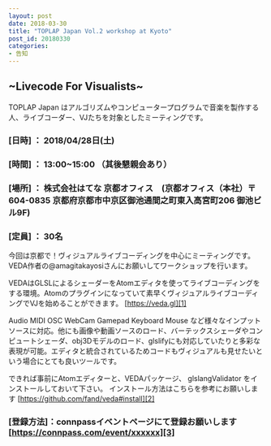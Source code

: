 ```yaml
---
layout: post
date: 2018-03-30
title: "TOPLAP Japan Vol.2 workshop at Kyoto"
post_id: 20180330
categories: 
- 告知
---
```


## ~Livecode For Visualists~

TOPLAP Japan はアルゴリズムやコンピュータープログラムで音楽を製作する人、ライブコーダー、VJたちを対象としたミーティングです。 

### [日時] ： 2018/04/28日(土)

### [時間] ： 13:00~15:00 （其後懇親会あり）

### [場所] ： 株式会社はてな 京都オフィス　(京都オフィス（本社）〒604-0835 京都府京都市中京区御池通間之町東入高宮町206 御池ビル9F)

### [定員] ： 30名

今回は京都で！ヴィジュアルライブコーディングを中心にミーティングです。VEDA作者の@amagitakayosiさんにお願いしてワークショップを行います。

VEDAはGLSLによるシェーダーをAtomエディタを使ってライブコーディングをする環境。Atomのプラグインになっていて素早くヴィジュアルライブコーディングでVJを始めることができます。
[https://veda.gl][1]

Audio MIDI OSC WebCam Gamepad Keyboard Mouse など様々なインプットソースに対応。他にも画像や動画ソースのロード、バーテックスシェーダやコンピュートシェーダ、obj3Dモデルのロード、glslifyにも対応していたりと多彩な表現が可能。エディタと統合されているためコードもヴィジュアルも見せたいという場合にとても良いツールです。

できれば事前にAtomエディターと、VEDAパッケージ、 glslangValidator をインストールしておいて下さい。
インストール方法はこちらを参考にお願いします [https://github.com/fand/veda#install][2]

### [登録方法]：connpassイベントページにて登録お願いします [https://connpass.com/event/xxxxxx][3]


[1]: https://veda.gl

[2]: https://github.com/fand/veda#install

[3]: https://connpass.com/event/xxxxxx
